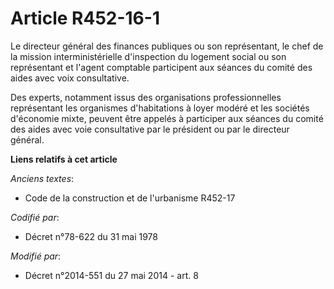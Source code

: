 # Article R452-16-1

Le     directeur général des finances publiques ou son représentant, le chef de la mission interministérielle d'inspection du
logement social ou son représentant et l'agent comptable participent aux séances du comité des aides avec voix consultative. 

Des experts, notamment issus des organisations professionnelles représentant les organismes d'habitations à loyer modéré et
les sociétés d'économie mixte, peuvent être appelés à participer aux séances du comité des aides avec voie consultative par
le président ou par le directeur général.

**Liens relatifs à cet article**

_Anciens textes_:

  - Code de la construction et de l'urbanisme R452-17

_Codifié par_:

  - Décret n°78-622 du 31 mai 1978

_Modifié par_:

  - Décret n°2014-551 du 27 mai 2014 - art. 8
